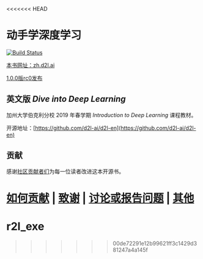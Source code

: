 <<<<<<< HEAD
# 动手学深度学习

[![Build Status](http://ci.d2l.ai/job/zh/job/master/badge/icon)](http://ci.d2l.ai/job/zh/job/master/)  

[本书网址：zh.d2l.ai](https://zh.d2l.ai/)

[1.0.0版rc0发布](https://github.com/d2l-ai/d2l-zh/releases/tag/v1.0.0-rc0)
 

## 英文版 *Dive into Deep Learning*

加州大学伯克利分校 2019 年春学期 *Introduction to Deep Learning* 课程教材。

开源地址：[https://github.com/d2l-ai/d2l-en](https://github.com/d2l-ai/d2l-en)


## 贡献

感谢[社区贡献者们](https://github.com/d2l-ai/d2l-zh/graphs/contributors)为每一位读者改进这本开源书。

[如何贡献](https://zh.d2l.ai/chapter_appendix/how-to-contribute.html) | [致谢](https://zh.d2l.ai/chapter_preface/preface.html#致谢) | [讨论或报告问题](https://discuss.gluon.ai) | [其他](INFO.md)
=======
# r2l_exe
>>>>>>> 00de72291e12b99621ff3c1429d381247a4a145f
